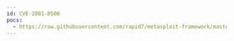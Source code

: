 ```yaml
---
id: CVE-2001-0500
pocs:
  - https://raw.githubusercontent.com/rapid7/metasploit-framework/master/modules/exploits/windows/iis/ms01_033_idq.rb
---
```

